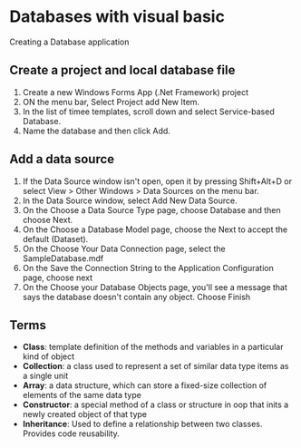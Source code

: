 # Databases with visual basic

Creating a Database application

## Create a project and local database file
 1. Create a new Windows Forms App (.Net Framework) project
 2. ON the menu bar, Select Project add New Item.
 3. In the list of timee templates, scroll down and select Service-based Database.
 4. Name the database and then click Add.

## Add a data source
 1. If the Data Source window isn't open, open it by pressing Shift+Alt+D or select View > Other Windows > Data Sources on the menu bar.
 2. In the Data Source window, select Add New Data Source.
 3. On the Choose a Data Source Type page, choose Database and then choose Next.
 4. On the Choose a Database Model page, choose the Next to accept the default (Dataset).
 5. On the Choose Your Data Connection page, select the SampleDatabase.mdf
 6. On the Save the Connection String to the Application Configuration page, choose next
 7. On the Choose your Database Objects page, you'll see a message that says the database doesn't contain any object. Choose Finish

## Terms

- **Class**: template definition of the methods and variables in a particular kind of object
- **Collection**: a class used to represent a set of similar data type items as a single unit
- **Array**: a data structure, which can store a fixed-size collection of elements of the same data type
- **Constructor**: a special method of a class or structure in oop that inits a newly created object of that type
- **Inheritance**: Used to define a relationship between two classes. Provides code reusability.



